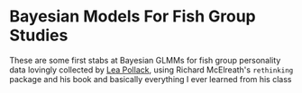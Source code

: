 # Bayesian Models For Fish Group Studies

These are some first stabs at Bayesian GLMMs for fish group personality data lovingly collected by [Lea Pollack](github.com/ljpollack), using Richard McElreath's `rethinking` package and his book and basically everything I ever learned from his class
